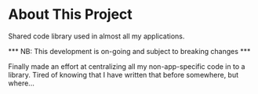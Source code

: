 # About This Project 

Shared code library used in almost all my applications.

*** NB: This development is on-going and subject to breaking changes ***

Finally made an effort at centralizing all my non-app-specific code in to a library.
Tired of knowing that I have written that before somewhere, but where...
